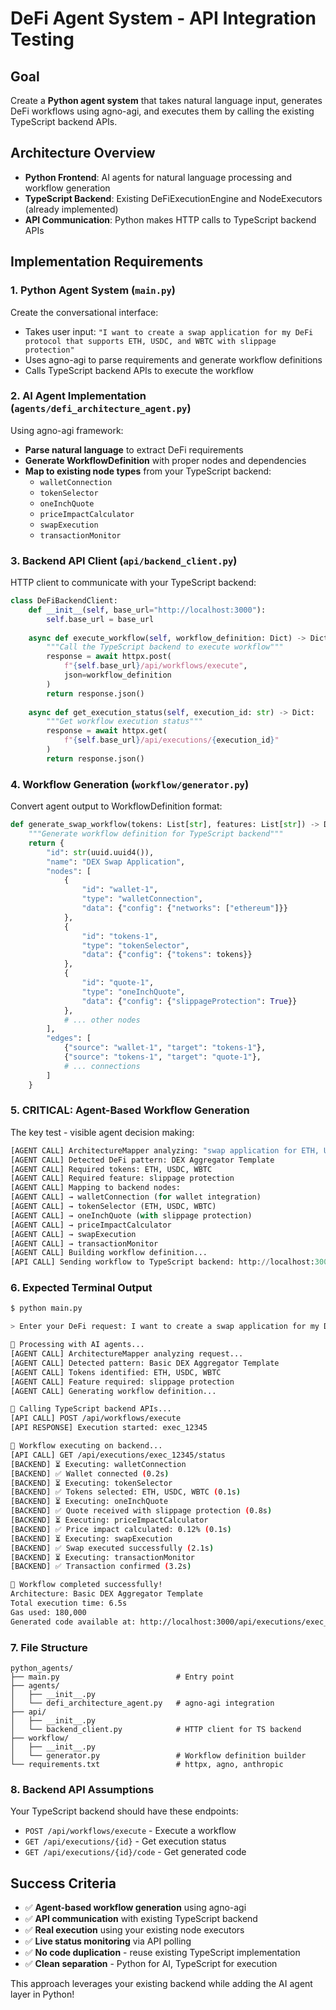 # DeFi Agent System - API Integration Testing

## Goal
Create a **Python agent system** that takes natural language input, generates DeFi workflows using agno-agi, and executes them by calling the existing TypeScript backend APIs.

## Architecture Overview
- **Python Frontend**: AI agents for natural language processing and workflow generation
- **TypeScript Backend**: Existing DeFiExecutionEngine and NodeExecutors (already implemented)
- **API Communication**: Python makes HTTP calls to TypeScript backend APIs

## Implementation Requirements

### 1. Python Agent System (`main.py`)
Create the conversational interface:
- Takes user input: `"I want to create a swap application for my DeFi protocol that supports ETH, USDC, and WBTC with slippage protection"`
- Uses agno-agi to parse requirements and generate workflow definitions
- Calls TypeScript backend APIs to execute the workflow

### 2. AI Agent Implementation (`agents/defi_architecture_agent.py`)
Using agno-agi framework:
- **Parse natural language** to extract DeFi requirements
- **Generate WorkflowDefinition** with proper nodes and dependencies
- **Map to existing node types** from your TypeScript backend:
  - `walletConnection`
  - `tokenSelector` 
  - `oneInchQuote`
  - `priceImpactCalculator`
  - `swapExecution`
  - `transactionMonitor`

### 3. Backend API Client (`api/backend_client.py`)
HTTP client to communicate with your TypeScript backend:
```python
class DeFiBackendClient:
    def __init__(self, base_url="http://localhost:3000"):
        self.base_url = base_url
    
    async def execute_workflow(self, workflow_definition: Dict) -> Dict:
        """Call the TypeScript backend to execute workflow"""
        response = await httpx.post(
            f"{self.base_url}/api/workflows/execute",
            json=workflow_definition
        )
        return response.json()
    
    async def get_execution_status(self, execution_id: str) -> Dict:
        """Get workflow execution status"""
        response = await httpx.get(
            f"{self.base_url}/api/executions/{execution_id}"
        )
        return response.json()
```

### 4. Workflow Generation (`workflow/generator.py`)
Convert agent output to WorkflowDefinition format:
```python
def generate_swap_workflow(tokens: List[str], features: List[str]) -> Dict:
    """Generate workflow definition for TypeScript backend"""
    return {
        "id": str(uuid.uuid4()),
        "name": "DEX Swap Application",
        "nodes": [
            {
                "id": "wallet-1",
                "type": "walletConnection",
                "data": {"config": {"networks": ["ethereum"]}}
            },
            {
                "id": "tokens-1", 
                "type": "tokenSelector",
                "data": {"config": {"tokens": tokens}}
            },
            {
                "id": "quote-1",
                "type": "oneInchQuote", 
                "data": {"config": {"slippageProtection": True}}
            },
            # ... other nodes
        ],
        "edges": [
            {"source": "wallet-1", "target": "tokens-1"},
            {"source": "tokens-1", "target": "quote-1"},
            # ... connections
        ]
    }
```

### 5. **CRITICAL: Agent-Based Workflow Generation**
The key test - visible agent decision making:
```python
[AGENT CALL] ArchitectureMapper analyzing: "swap application for ETH, USDC, WBTC with slippage protection"
[AGENT CALL] Detected DeFi pattern: DEX Aggregator Template
[AGENT CALL] Required tokens: ETH, USDC, WBTC
[AGENT CALL] Required feature: slippage protection  
[AGENT CALL] Mapping to backend nodes:
[AGENT CALL] → walletConnection (for wallet integration)
[AGENT CALL] → tokenSelector (ETH, USDC, WBTC)
[AGENT CALL] → oneInchQuote (with slippage protection)
[AGENT CALL] → priceImpactCalculator
[AGENT CALL] → swapExecution
[AGENT CALL] → transactionMonitor
[AGENT CALL] Building workflow definition...
[API CALL] Sending workflow to TypeScript backend: http://localhost:3000/api/workflows/execute
```

### 6. Expected Terminal Output
```bash
$ python main.py

> Enter your DeFi request: I want to create a swap application for my DeFi protocol that supports ETH, USDC, and WBTC with slippage protection

🤖 Processing with AI agents...
[AGENT CALL] ArchitectureMapper analyzing request...
[AGENT CALL] Detected pattern: Basic DEX Aggregator Template
[AGENT CALL] Tokens identified: ETH, USDC, WBTC
[AGENT CALL] Feature required: slippage protection
[AGENT CALL] Generating workflow definition...

📡 Calling TypeScript backend APIs...
[API CALL] POST /api/workflows/execute
[API RESPONSE] Execution started: exec_12345

🚀 Workflow executing on backend...
[API CALL] GET /api/executions/exec_12345/status
[BACKEND] ⏳ Executing: walletConnection
[BACKEND] ✅ Wallet connected (0.2s)
[BACKEND] ⏳ Executing: tokenSelector
[BACKEND] ✅ Tokens selected: ETH, USDC, WBTC (0.1s)
[BACKEND] ⏳ Executing: oneInchQuote
[BACKEND] ✅ Quote received with slippage protection (0.8s)
[BACKEND] ⏳ Executing: priceImpactCalculator
[BACKEND] ✅ Price impact calculated: 0.12% (0.1s)
[BACKEND] ⏳ Executing: swapExecution
[BACKEND] ✅ Swap executed successfully (2.1s)
[BACKEND] ⏳ Executing: transactionMonitor
[BACKEND] ✅ Transaction confirmed (3.2s)

🎉 Workflow completed successfully!
Architecture: Basic DEX Aggregator Template
Total execution time: 6.5s
Gas used: 180,000
Generated code available at: http://localhost:3000/api/executions/exec_12345/code
```

### 7. File Structure
```
python_agents/
├── main.py                          # Entry point
├── agents/
│   ├── __init__.py
│   └── defi_architecture_agent.py   # agno-agi integration
├── api/
│   ├── __init__.py
│   └── backend_client.py            # HTTP client for TS backend
├── workflow/
│   ├── __init__.py
│   └── generator.py                 # Workflow definition builder
└── requirements.txt                 # httpx, agno, anthropic
```

### 8. Backend API Assumptions
Your TypeScript backend should have these endpoints:
- `POST /api/workflows/execute` - Execute a workflow
- `GET /api/executions/{id}` - Get execution status
- `GET /api/executions/{id}/code` - Get generated code

## Success Criteria
- ✅ **Agent-based workflow generation** using agno-agi
- ✅ **API communication** with existing TypeScript backend
- ✅ **Real execution** using your existing node executors
- ✅ **Live status monitoring** via API polling
- ✅ **No code duplication** - reuse existing TypeScript implementation
- ✅ **Clean separation** - Python for AI, TypeScript for execution

This approach leverages your existing backend while adding the AI agent layer in Python!
